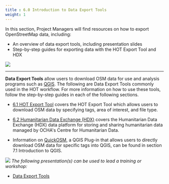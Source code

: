 ```yaml
---
title : 6.0 Introduction to Data Export Tools
weight: 1
---
```


In this section, Project Managers will find resources on how to export OpenStreetMap data, including:  

*  An overview of data export tools, including presentation slides  
*  Step-by-step guides for exporting data with the HOT Export Tool and HDX

![](/images/training_josm.jpeg)

***

**Data Export Tools** allow users to download OSM data for use and analysis programs such as [QGIS](https://hotosm.github.io/toolbox/pages/data-use-and-analysis/7.1-qgis/). The following are Data Export Tools commonly used in the HOT workflow. For more information on how to use these tools, follow the step-by-step guides in each of the following sections. 

* [6.1 HOT Export Tool](https://hotosm.github.io/toolbox/pages/data-export/6.1-hot-export-tool/) covers the HOT Export Tool which allows users to download OSM data by specifying tags, area of interest, and file type. 

* [6.2 Humanitarian Data Exchange (HDX)](https://hotosm.github.io/toolbox/pages/data-export/6.2-hdx/) covers the Humanitarian Data Exchange (HDX) data platform for storing and sharing humanitarian data managed by OCHA's Centre for Humanitarian Data.  

* Information on [QuickOSM](https://hotosm.github.io/toolbox/pages/data-use-and-analysis/7.1-qgis/#installing-plug-ins), a QGIS Plug-in that allows users to directly download OSM data for specific tags into QGIS, can be found in section 7.1 Introduction to QGIS. 
 
![](/images/training_presentations_wide.PNG)
*The following presentation(s) can be used to lead a training or workshop:*

*  [Data Export Tools](https://docs.google.com/presentation/d/1RyHYVPZU5d4xJ1cpWga4QRdfohpEs-t9ylJ_HTJ7wm8/edit?usp=sharing) <br>
